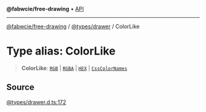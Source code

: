 **@fabwcie/free-drawing** • [API](../../../README.md)

***

[@fabwcie/free-drawing](../../../README.md) / [@types/drawer](../README.md) / ColorLike

# Type alias: ColorLike

> **ColorLike**: [`RGB`](RGB.md) \| [`RGBA`](RGBA.md) \| [`HEX`](HEX.md) \| [`CssColorNames`](CssColorNames.md)

## Source

[@types/drawer.d.ts:172](https://github.com/fabienwnklr/free-drawing/blob/master/src/@types/drawer.d.ts#L172)
